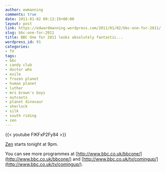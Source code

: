 ```yaml
---
author: ewmanning
comments: true
date: 2011-01-02 09:13:19+00:00
layout: post
link: https://edwardmanning.wordpress.com/2011/01/02/bbc-one-for-2011/
slug: bbc-one-for-2011
title: BBC One for 2011 looks absolutely fantastic...
wordpress_id: 91
categories:
- TV
tags:
- bbc
- candy club
- doctor who
- exile
- frozen planet
- human planet
- luther
- mrs brown's boys
- outcasts
- planet dinosaur
- sherlock
- silk
- south riding
- zen
---
```


{{< youtube FIKFxP2Fy84 >}}

[Zen](http://www.bbc.co.uk/programmes/b00x9x43) starts tonight at 9pm.

You can see more programmes at [http://www.bbc.co.uk/bbcone/](http://www.bbc.co.uk/bbcone/) and [http://www.bbc.co.uk/tv/comingup/](http://www.bbc.co.uk/tv/comingup/).
